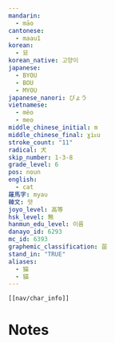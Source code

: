 ```yaml
---
mandarin:
  - māo
cantonese:
  - maau1
korean:
  - 묘
korean_native: 고양이
japanese:
  - BYOU
  - BOU
  - MYOU
japanese_nanori: びょう
vietnamese:
  - mèo
  - meo
middle_chinese_initial: m
middle_chinese_final: ɣiᴇu
stroke_count: "11"
radical: 犬
skip_number: 1-3-8
grade_level: 6
pos: noun
english:
  - cat
羅馬字: myau
韓文: 먓
joyo_level: 高等
hsk_level: 無
hanmun_edu_level: 이름
danayo_id: 6293
mc_id: 6393
graphemic_classification: 苗
stand_in: "TRUE"
aliases:
  - 猫
  - 貓
---
```

```meta-bind-embed
[[nav/char_info]]
```

# Notes
